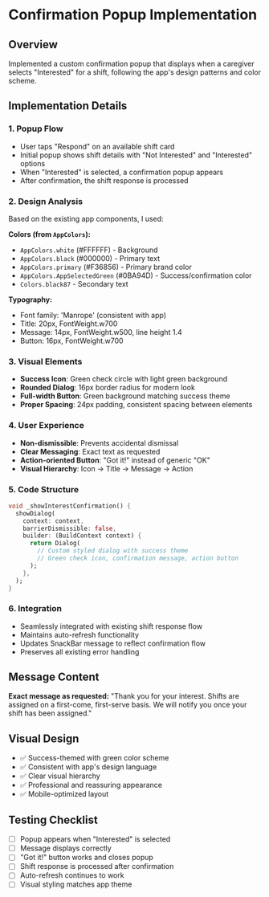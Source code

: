 # Confirmation Popup Implementation

## Overview
Implemented a custom confirmation popup that displays when a caregiver selects "Interested" for a shift, following the app's design patterns and color scheme.

## Implementation Details

### 1. **Popup Flow**
- User taps "Respond" on an available shift card
- Initial popup shows shift details with "Not Interested" and "Interested" options
- When "Interested" is selected, a confirmation popup appears
- After confirmation, the shift response is processed

### 2. **Design Analysis**
Based on the existing app components, I used:

**Colors (from `AppColors`):**
- `AppColors.white` (#FFFFFF) - Background
- `AppColors.black` (#000000) - Primary text
- `AppColors.primary` (#F36856) - Primary brand color
- `AppColors.AppSelectedGreen` (#0BA94D) - Success/confirmation color
- `Colors.black87` - Secondary text

**Typography:**
- Font family: 'Manrope' (consistent with app)
- Title: 20px, FontWeight.w700
- Message: 14px, FontWeight.w500, line height 1.4
- Button: 16px, FontWeight.w700

### 3. **Visual Elements**
- **Success Icon**: Green check circle with light green background
- **Rounded Dialog**: 16px border radius for modern look
- **Full-width Button**: Green background matching success theme
- **Proper Spacing**: 24px padding, consistent spacing between elements

### 4. **User Experience**
- **Non-dismissible**: Prevents accidental dismissal
- **Clear Messaging**: Exact text as requested
- **Action-oriented Button**: "Got it!" instead of generic "OK"
- **Visual Hierarchy**: Icon → Title → Message → Action

### 5. **Code Structure**
```dart
void _showInterestConfirmation() {
  showDialog(
    context: context,
    barrierDismissible: false,
    builder: (BuildContext context) {
      return Dialog(
        // Custom styled dialog with success theme
        // Green check icon, confirmation message, action button
      );
    },
  );
}
```

### 6. **Integration**
- Seamlessly integrated with existing shift response flow
- Maintains auto-refresh functionality
- Updates SnackBar message to reflect confirmation flow
- Preserves all existing error handling

## Message Content
**Exact message as requested:**
"Thank you for your interest. Shifts are assigned on a first-come, first-serve basis. We will notify you once your shift has been assigned."

## Visual Design
- ✅ Success-themed with green color scheme
- ✅ Consistent with app's design language
- ✅ Clear visual hierarchy
- ✅ Professional and reassuring appearance
- ✅ Mobile-optimized layout

## Testing Checklist
- [ ] Popup appears when "Interested" is selected
- [ ] Message displays correctly
- [ ] "Got it!" button works and closes popup
- [ ] Shift response is processed after confirmation
- [ ] Auto-refresh continues to work
- [ ] Visual styling matches app theme